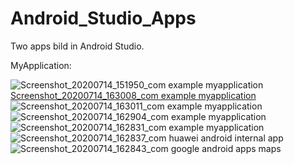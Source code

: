 # Android_Studio_Apps
Two apps bild in Android Studio.

MyApplication:

![Screenshot_20200714_151950_com example myapplication](https://user-images.githubusercontent.com/44413511/91721632-5f52b180-eb99-11ea-933c-60745bf602aa.jpg)
[Screenshot_20200714_163008_com example myapplication](https://user-images.githubusercontent.com/44413511/91721639-611c7500-eb99-11ea-854d-2fefebf2b60e.jpg)
![Screenshot_20200714_163011_com example myapplication](https://user-images.githubusercontent.com/44413511/91721645-637ecf00-eb99-11ea-8ace-3cd53deab9dd.jpg)
![Screenshot_20200714_162904_com example myapplication](https://user-images.githubusercontent.com/44413511/91721692-742f4500-eb99-11ea-98e9-e97883e1d257.jpg)
![Screenshot_20200714_162831_com example myapplication](https://user-images.githubusercontent.com/44413511/91721712-7d201680-eb99-11ea-9b33-ef34a58ea707.jpg)
![Screenshot_20200714_162837_com huawei android internal app](https://user-images.githubusercontent.com/44413511/91721727-7f827080-eb99-11ea-8aea-104732353358.jpg)
![Screenshot_20200714_162843_com google android apps maps](https://user-images.githubusercontent.com/44413511/91721733-81e4ca80-eb99-11ea-854d-5817188730f3.jpg)

